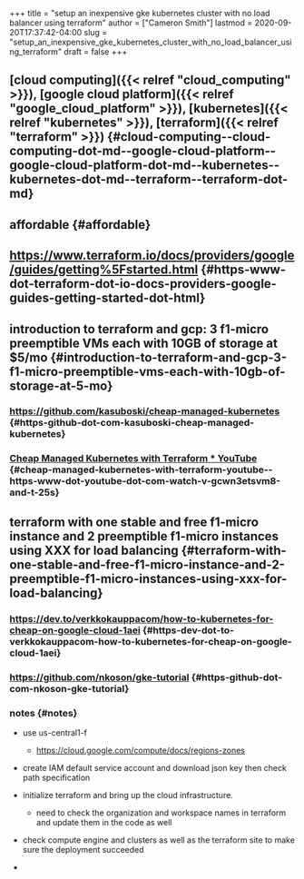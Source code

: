 +++
title = "setup an inexpensive gke kubernetes cluster with no load balancer using terraform"
author = ["Cameron Smith"]
lastmod = 2020-09-20T17:37:42-04:00
slug = "setup_an_inexpensive_gke_kubernetes_cluster_with_no_load_balancer_using_terraform"
draft = false
+++

## [cloud computing]({{< relref "cloud_computing" >}}), [google cloud platform]({{< relref "google_cloud_platform" >}}), [kubernetes]({{< relref "kubernetes" >}}), [terraform]({{< relref "terraform" >}}) {#cloud-computing--cloud-computing-dot-md--google-cloud-platform--google-cloud-platform-dot-md--kubernetes--kubernetes-dot-md--terraform--terraform-dot-md}


## affordable {#affordable}


## <https://www.terraform.io/docs/providers/google/guides/getting%5Fstarted.html> {#https-www-dot-terraform-dot-io-docs-providers-google-guides-getting-started-dot-html}


## introduction to terraform and gcp: 3 f1-micro preemptible VMs each with 10GB of storage at $5/mo {#introduction-to-terraform-and-gcp-3-f1-micro-preemptible-vms-each-with-10gb-of-storage-at-5-mo}


### <https://github.com/kasuboski/cheap-managed-kubernetes> {#https-github-dot-com-kasuboski-cheap-managed-kubernetes}


### [Cheap Managed Kubernetes with Terraform \* YouTube](<https://www.youtube.com/watch?v=gcwn3ETSvm8&t=25s>) {#cheap-managed-kubernetes-with-terraform-youtube--https-www-dot-youtube-dot-com-watch-v-gcwn3etsvm8-and-t-25s}


## terraform with one stable and free f1-micro instance and 2 preemptible f1-micro instances using XXX for load balancing {#terraform-with-one-stable-and-free-f1-micro-instance-and-2-preemptible-f1-micro-instances-using-xxx-for-load-balancing}


### <https://dev.to/verkkokauppacom/how-to-kubernetes-for-cheap-on-google-cloud-1aei> {#https-dev-dot-to-verkkokauppacom-how-to-kubernetes-for-cheap-on-google-cloud-1aei}


### <https://github.com/nkoson/gke-tutorial> {#https-github-dot-com-nkoson-gke-tutorial}


### notes {#notes}

<!--list-separator-->

-  use us-central1-f

    <!--list-separator-->

    -  <https://cloud.google.com/compute/docs/regions-zones>

<!--list-separator-->

-  create IAM default service account and download json key then check path specification

<!--list-separator-->

-  initialize terraform and bring up the cloud infrastructure.

    <!--list-separator-->

    -  need to check the organization and workspace names in terraform and update them in the code as well

<!--list-separator-->

-  check compute engine and clusters as well as the terraform site to make sure the deployment succeeded

<!--list-separator-->

-
